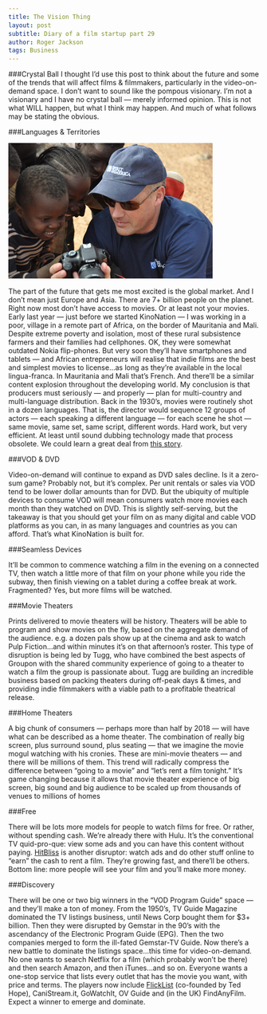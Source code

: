 ```yaml
---
title: The Vision Thing
layout: post
subtitle: Diary of a film startup part 29
author: Roger Jackson
tags: Business
---
```

###Crystal Ball
I thought I’d use this post to think about the future and some of the trends that will affect films & filmmakers, particularly in the video-on-demand space. I don’t want to sound like the pompous visionary. I’m not a visionary and I have no crystal ball —  merely informed opinion. This is not what WILL happen, but what I think may happen. And much of what follows may be stating the obvious.

###Languages & Territories

![Roger in Africa](/images/roger_in_africa.jpg)

The part of the future that gets me most excited is the global market. And I don’t mean just Europe and Asia. There are 7+ billion people on the planet. Right now most don’t have access to movies. Or at least not your movies. Early last year — just before we started KinoNation — I was working in a poor, village in a remote part of Africa, on the border of Mauritania and Mali. Despite extreme poverty and isolation, most of these rural subsistence farmers and their families had cellphones. OK, they were somewhat outdated Nokia flip-phones. But very soon they’ll have smartphones and tablets — and African entrepreneurs will realise that indie films are the best and simplest movies to license…as long as they’re available in the local lingua-franca. In Mauritania and Mali that’s French. And there’ll be a similar content explosion throughout the developing world. My conclusion is that producers must seriously — and properly — plan for multi-country and multi-language distribution. Back in the 1930’s, movies were routinely shot in a dozen languages. That is, the director would sequence 12 groups of actors — each speaking a different language — for each scene he shot — same movie, same set, same script, different words. Hard work, but very efficient. At least until sound dubbing technology made that process obsolete. We could learn a great deal from [this story](http://books.google.com/books?id=_v2Uir0H4ZQC&pg=PA92&lpg=PA92&dq=hollywood+MULTIPLE+LANGUAGE+VERSIONS&source=bl&ots=iAZSxPxGAR&sig=XNG_88xYHVesaazduuHkut_xWGI&hl=en&sa=X&ei=XSG4UbWsPM7qiQLEvID4Dw&ved=0CFUQ6AEwBg#v=onepage&q=hollywood%20MULTIPLE%20LANGUAGE%20VERSIONS&f=false).

###VOD & DVD

Video-on-demand will continue to expand as DVD sales decline. Is it a zero-sum game? Probably not, but it’s complex. Per unit rentals or sales via VOD tend to be lower dollar amounts than for DVD. But the ubiquity of multiple devices to consume VOD will mean consumers watch more movies each month than they watched on DVD. This is slightly self-serving, but the takeaway is that you should get your film on as many digital and cable VOD platforms as you can, in as many languages and countries as you can afford. That’s what KinoNation is built for.

###Seamless Devices

It’ll be common to commence watching a film in the evening on a connected TV, then watch a little more of that film on your phone while you ride the subway, then finish viewing on a tablet during a coffee break at work. Fragmented? Yes, but more films will be watched.

###Movie Theaters

Prints delivered to movie theaters will be history. Theaters will be able to program and show movies on the fly, based on the aggregate demand of the audience. e.g. a dozen pals show up at the cinema and ask to watch Pulp Fiction…and within minutes it’s on that afternoon’s roster. This type of disruption is being led by Tugg, who have combined the best aspects of Groupon with the shared community experience of going to a theater to watch a film the group is passionate about. Tugg are building an incredible business based on packing theaters during off-peak days & times, and providing indie filmmakers with a viable path to a profitable theatrical release.

###Home Theaters

A big chunk of consumers — perhaps more than half by 2018 — will have what can be described as a home theater. The combination of really big screen, plus surround sound, plus seating — that we imagine the movie mogul watching with his cronies. These are mini-movie theaters — and there will be millions of them. This trend will radically compress the difference between “going to a movie” and “let’s rent a film tonight.” It’s game changing because it allows that movie theater experience of big screen, big sound and big audience to be scaled up from thousands of venues to millions of homes

###Free

There will be lots more models for people to watch films for free. Or rather, without spending cash. We’re already there with Hulu. It’s the conventional TV quid-pro-que: view some ads and you can have this content without paying. <a href="http://www.hitbliss.com/">HitBliss</a> is another disruptor: watch ads and do other stuff online to “earn” the cash to rent a film. They’re growing fast, and there’ll be others. Bottom line: more people will see your film and you’ll make more money.

###Discovery

There will be one or two big winners in the “VOD Program Guide” space — and they’ll make a ton of money. From the 1950’s, TV Guide Magazine dominated the TV listings business, until News Corp bought them for $3+ billion. Then they were disrupted by Gemstar in the 90’s with the ascendancy of the Electronic Program Guide (EPG). Then the two companies merged to form the ill-fated Gemstar-TV Guide.  Now there’s a new battle to dominate the listings space…this time for video-on-demand. No one wants to search Netflix for a film (which probably won’t be there) and then search Amazon, and then iTunes…and so on. Everyone wants a one-stop service that lists every outlet that has the movie you want, with price and terms. The players now include <a href="http://www.flicklist.com/">FlickList</a> (co-founded by Ted Hope), CaniStream.it, GoWatchIt, OV Guide and (in the UK) FindAnyFilm. Expect a winner to emerge and dominate.
